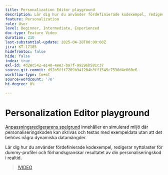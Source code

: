 ```yaml
---
title: Personalization Editor playground
description: Lär dig hur du använder fördefinierade kodexempel, redigerar nyttolaster för dummy-profiler och förhandsgranskar resultatet av din personaliseringskod i realtid.
feature: Personalization
role: User
level: Beginner, Intermediate, Experienced
doc-type: Feature Video
duration: 210
last-substantial-update: 2025-04-28T00:00:00Z
jira: KT-17185
hidefromtoc: false
hide: false
index: true
exl-id: 4d2ec542-e148-4ee3-ba7f-99296b581c37
source-git-commit: d92b5fff7209b341204b3ff1549c7530d4e060e6
workflow-type: tm+mt
source-wordcount: '70'
ht-degree: 0%

---
```


# Personalization Editor playground

[Anpassningsredigerarens spelgrund](https://experienceleague.adobe.com/sv/apps/journey-optimizer/ajo-personalization#) innehåller en simulerad miljö där personaliseringskoden kan skrivas och testas med exempeldata utan att det behövs några dynamiska datamängder.

Lär dig hur du använder fördefinierade kodexempel, redigerar nyttolaster för dummy-profiler och förhandsgranskar resultatet av din personaliseringskod i realtid.

>[!VIDEO](https://video.tv.adobe.com/v/3457868/?learn=on&enablevpops)
